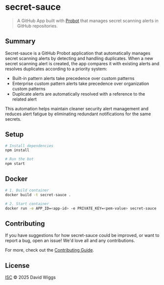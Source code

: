 # secret-sauce

> A GitHub App built with [Probot](https://github.com/probot/probot) that manages secret scanning alerts in GitHub repositories.

## Summary

Secret-sauce is a GitHub Probot application that automatically manages secret scanning alerts by detecting and handling duplicates. When a new secret scanning alert is created, the app compares it with existing alerts and resolves duplicates according to a priority system:

- Built-in pattern alerts take precedence over custom patterns
- Enterprise custom pattern alerts take precedence over organization custom patterns
- Duplicate alerts are automatically resolved with a reference to the related alert

This automation helps maintain cleaner security alert management and reduces alert fatigue by eliminating redundant notifications for the same secrets.

## Setup

```sh
# Install dependencies
npm install

# Run the bot
npm start
```

## Docker

```sh
# 1. Build container
docker build -t secret-sauce .

# 2. Start container
docker run -e APP_ID=<app-id> -e PRIVATE_KEY=<pem-value> secret-sauce
```

## Contributing

If you have suggestions for how secret-sauce could be improved, or want to report a bug, open an issue! We'd love all and any contributions.

For more, check out the [Contributing Guide](CONTRIBUTING.md).

## License

[ISC](LICENSE) © 2025 David Wiggs
